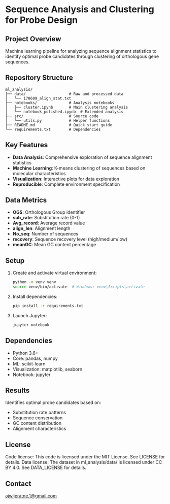 # Sequence Analysis and Clustering for Probe Design

## Project Overview
Machine learning pipeline for analyzing sequence alignment statistics to identify optimal probe candidates through clustering of orthologous gene sequences.

## Repository Structure
```
ml_analysis/
├── data/                   # Raw and processed data
│   └── 170609_align_stat.txt
├── notebooks/              # Analysis notebooks
│   ├── cluster.ipynb       # Main clustering analysis
│   └── notebook_polished.ipynb  # Extended analysis
├── src/                    # Source code
│   └── utils.py            # Helper functions
├── README.md               # Quick start guide
└── requirements.txt        # Dependencies
```

## Key Features
- **Data Analysis**: Comprehensive exploration of sequence alignment statistics
- **Machine Learning**: K-means clustering of sequences based on molecular characteristics
- **Visualization**: Interactive plots for data exploration
- **Reproducible**: Complete environment specification

## Data Metrics
- **OGS**: Orthologous Group identifier
- **sub_rate**: Substitution rate (0-1)
- **Avg_record**: Average record value
- **align_len**: Alignment length
- **No_seq**: Number of sequences
- **recovery**: Sequence recovery level (high/medium/low)
- **meanGC**: Mean GC content percentage

## Setup
1. Create and activate virtual environment:
   ```bash
   python -m venv venv
   source venv/bin/activate  # Windows: venv\Scripts\activate
   ```
2. Install dependencies:
   ```bash
   pip install -r requirements.txt
   ```
3. Launch Jupyter:
   ```bash
   jupyter notebook
   ```

## Dependencies
- Python 3.6+
- Core: pandas, numpy
- ML: scikit-learn
- Visualization: matplotlib, seaborn
- Notebook: jupyter

## Results
Identifies optimal probe candidates based on:
- Substitution rate patterns
- Sequence conservation
- GC content distribution
- Alignment characteristics

## License
Code license:
This code is licensed under the MIT License. See LICENSE for details.
Data license:
The dataset in ml_analysis/data/ is licensed under CC BY 4.0. See DATA_LICENSE for details.

## Contact
ajwijeratne.1@gmail.com
